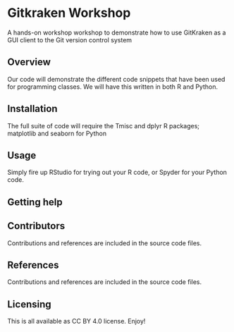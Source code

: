 # Gitkraken Workshop

A hands-on workshop workshop to demonstrate how to use GitKraken as a GUI client to the Git version control system

## Overview

Our code will demonstrate the different code snippets that have been used for programming
classes. We will have this written in both R and Python.

## Installation

The full suite of code will require the Tmisc and dplyr R packages;
matplotlib and seaborn for Python

## Usage

Simply fire up RStudio for trying out your R code, or Spyder for your Python code.

## Getting help

## Contributors

Contributions and references are included in the source code files.

## References

Contributions and references are included in the source code files.

## Licensing

This is all available as CC BY 4.0 license. Enjoy!
